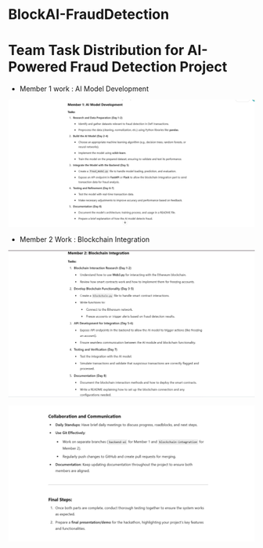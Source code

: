 # BlockAI-FraudDetection

# Team Task Distribution for AI-Powered Fraud Detection Project

- Member 1 work : AI Model Development

![alt text](ReadmeImage/image.png)

- Member 2 Work : Blockchain Integration

![alt text](ReadmeImage/image-1.png)

![alt text](ReadmeImage/image-2.png)